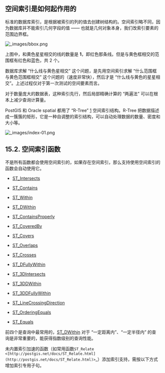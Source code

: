 ## 空间索引是如何起作用的[](https://postgis.net/workshops/zh_Hans/postgis-intro/indexing.html#how-spatial-indexes-work "永久链接至标题")

标准的数据库索引，是根据被索引的列的值去创建树结构的。空间索引略不同，因为数据库并不能索引几何字段的值 —— 也就是几何对象本身，我们改索引要素的范围边界框。

![_images/bbox.png](https://postgis.net/workshops/zh_Hans/postgis-intro/_images/bbox.png)

上图中，和黄色星星相交的线的数量是 **1**，即红色那条线。但是与黄色框相交的范围框有红色和蓝色，共 2 个。

数据库求解 “什么线与黄色星相交” 这个问题，是先用空间索引求解 “什么范围框与黄色范围框相交” 这个问题的（速度非常快），然后才是 “什么线与黄色的星星相交”。上述过程仅对于第一次测试的空间要素而言。

对于数量庞大的数据表，这种索引先行，然后局部精确计算的 “两遍法” 可以在根本上减少查询计算量。

PostGIS 和 Oracle spatial 都用了 “R-Tree” [1](https://postgis.net/workshops/zh_Hans/postgis-intro/indexing.html#rtree) 空间索引结构。R-Tree 把数据描述成一簇簇的矩形，它是一种自调整的索引结构，可以自动处理数据的数量、密度和大小等。

![_images/index-01.png](https://postgis.net/workshops/zh_Hans/postgis-intro/_images/index-01.png)

## 15.2. 空间索引函数[](https://postgis.net/workshops/zh_Hans/postgis-intro/indexing.html#spatially-indexed-functions "永久链接至标题")

不是所有函数都会使用空间索引的，如果存在空间索引，那么支持使用空间索引的函数会自动使用它。

- [ST_Intersects](http://postgis.net/docs/ST_Intersects.html)
    
- [ST_Contains](http://postgis.net/docs/ST_Contains.html)
    
- [ST_Within](http://postgis.net/docs/ST_Within.html)
    
- [ST_DWithin](http://postgis.net/docs/ST_DWithin.html)
    
- [ST_ContainsProperly](http://postgis.net/docs/ST_ContainsProperly.html)
    
- [ST_CoveredBy](http://postgis.net/docs/ST_CoveredBy.html)
    
- [ST_Covers](http://postgis.net/docs/ST_Covers.html)
    
- [ST_Overlaps](http://postgis.net/docs/ST_Overlaps.html)
    
- [ST_Crosses](http://postgis.net/docs/ST_Crosses.html)
    
- [ST_DFullyWithin](http://postgis.net/docs/ST_DFullyWithin.html)
    
- [ST_3DIntersects](http://postgis.net/docs/ST_3DIntersects.html)
    
- [ST_3DDWithin](http://postgis.net/docs/ST_3DDWithin.html)
    
- [ST_3DDFullyWithin](http://postgis.net/docs/ST_3DDFullyWithin.html)
    
- [ST_LineCrossingDirection](http://postgis.net/docs/ST_LineCrossingDirection.html)
    
- [ST_OrderingEquals](http://postgis.net/docs/ST_OrderingEquals.html)
    
- [ST_Equals](http://postgis.net/docs/ST_Equals.html)
    

前四个是查询中最常用的，[ST_DWithin](http://postgis.net/docs/ST_DWithin.html) 对于 “一定距离内”、“一定半径内” 的查询是非常重要的，能获得指数级别的查询性能。

未内置索引加速的函数（如常用函数`ST_Relate <[http://postgis.net/docs/ST_Relate.html](http://postgis.net/docs/ST_Relate.html)>`_）添加索引支持，需按以下方式增加索引专用子句。